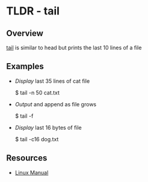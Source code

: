 TLDR - tail
==========

Overview
--------

[tail] is similar to head but prints the last 10 lines of a file 

Examples
--------

- *Display* last 35 lines of cat file
		
	$ tail -n 50 cat.txt

- *Output* and append as file grows

	$ tail -f

- *Display* last 16 bytes of file

	$ tail -c16 dog.txt


Resources
---------

- [Linux Manual](http://man7.org/linux/man-pages/)

[tail]: http://man7.org/linux/man-pages/man1/tail.1.html